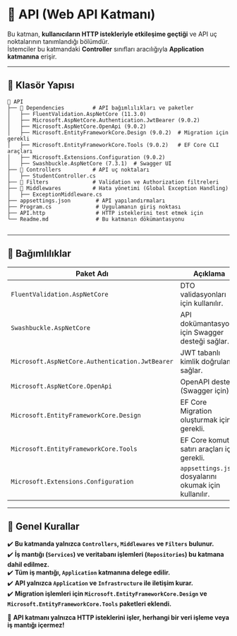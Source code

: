﻿# 📂 API (Web API Katmanı)

Bu katman, **kullanıcıların HTTP istekleriyle etkileşime geçtiği** ve API uç noktalarının tanımlandığı bölümdür.  
İstemciler bu katmandaki **Controller** sınıfları aracılığıyla **Application katmanına** erişir.

---

## 📌 Klasör Yapısı

```plaintext
📂 API
├── 📂 Dependencies         # API bağımlılıkları ve paketler
│   ├── FluentValidation.AspNetCore (11.3.0)
│   ├── Microsoft.AspNetCore.Authentication.JwtBearer (9.0.2)
│   ├── Microsoft.AspNetCore.OpenApi (9.0.2)
│   ├── Microsoft.EntityFrameworkCore.Design (9.0.2)  # Migration için gerekli
│   ├── Microsoft.EntityFrameworkCore.Tools (9.0.2)   # EF Core CLI araçları
│   ├── Microsoft.Extensions.Configuration (9.0.2)
│   ├── Swashbuckle.AspNetCore (7.3.1)  # Swagger UI
├── 📂 Controllers          # API uç noktaları
│   ├── StudentController.cs
├── 📂 Filters              # Validation ve Authorization filtreleri
├── 📂 Middlewares          # Hata yönetimi (Global Exception Handling)
│   ├── ExceptionMiddleware.cs
├── appsettings.json        # API yapılandırmaları
├── Program.cs              # Uygulamanın giriş noktası
├── API.http                # HTTP isteklerini test etmek için
└── Readme.md               # Bu katmanın dökümantasyonu


```

---

## 📌 Bağımlılıklar

| **Paket Adı**                                   | **Açıklama**                                           |
|-----------------------------------------------|------------------------------------------------------|
| `FluentValidation.AspNetCore`                   | DTO validasyonları için kullanılır.                    |
| `Swashbuckle.AspNetCore`                        | API dokümantasyonu için Swagger desteği sağlar.        |
| `Microsoft.AspNetCore.Authentication.JwtBearer` | JWT tabanlı kimlik doğrulama sağlar.                   |
| `Microsoft.AspNetCore.OpenApi`                  | OpenAPI desteği (Swagger için).                        |
| `Microsoft.EntityFrameworkCore.Design`          | EF Core Migration oluşturmak için gerekli.             |
| `Microsoft.EntityFrameworkCore.Tools`           | EF Core komut satırı araçları için gerekli.            |
| `Microsoft.Extensions.Configuration`            | `appsettings.json` dosyalarını okumak için kullanılır. |

---

## 📌 Genel Kurallar

✔️ **Bu katmanda yalnızca `Controllers`, `Middlewares` ve `Filters` bulunur.**  
✔️ **İş mantığı (`Services`) ve veritabanı işlemleri (`Repositories`) bu katmana dahil edilmez.**  
✔️ **Tüm iş mantığı, `Application` katmanına delege edilir.**  
✔️ **API yalnızca `Application` ve `Infrastructure` ile iletişim kurar.**  
✔️ **Migration işlemleri için `Microsoft.EntityFrameworkCore.Design` ve `Microsoft.EntityFrameworkCore.Tools` paketleri eklendi.**  

🚀 **API katmanı yalnızca HTTP isteklerini işler, herhangi bir veri işleme veya iş mantığı içermez!**

